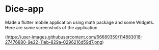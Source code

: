 # Dice-app

Made a flutter mobile application using math package and some Widgets. Here are some screenshots of the application.

(https://user-images.githubusercontent.com/66689359/114883018-27476880-9e22-11eb-829a-0296216d59d7.png)

